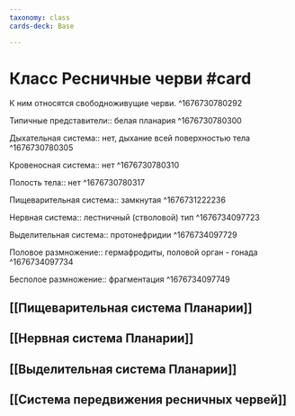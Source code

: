 ```yaml
---
taxonomy: class
cards-deck: Base

---
```


# Класс Ресничные черви #card 
К ним относятся свободноживущие черви.
^1676730780292

Типичные представители:: белая планария ^1676730780300

Дыхательная система:: нет, дыхание всей поверхностью тела ^1676730780305

Кровеносная система:: нет ^1676730780310

Полость тела:: нет ^1676730780317

Пищеварительная система:: замкнутая ^1676731222236

Нервная система:: лестничный (стволовой) тип ^1676734097723

Выделительная система:: протонефридии ^1676734097729

Половое размножение:: гермафродиты, половой орган - гонада ^1676734097734

Бесполое размножение:: фрагментация ^1676734097749

## [[Пищеварительная система Планарии]]
## [[Нервная система Планарии]]
## [[Выделительная система Планарии]]

## [[Система передвижения ресничных червей]]
